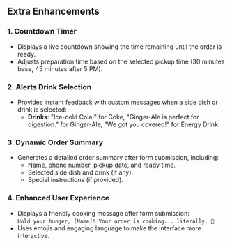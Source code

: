 
## **Extra Enhancements**

### **1. Countdown Timer**
- Displays a live countdown showing the time remaining until the order is ready.
- Adjusts preparation time based on the selected pickup time (30 minutes base, 45 minutes after 5 PM).

### **2. Alerts  Drink Selection**
- Provides instant feedback with custom messages when a side dish or drink is selected:
  - **Drinks**: "Ice-cold Cola!" for Coke, "Ginger-Ale is perfect for digestion." for Ginger-Ale, "We got you covered!" for Energy Drink.


### **3. Dynamic Order Summary**
- Generates a detailed order summary after form submission, including:
  - Name, phone number, pickup date, and ready time.
  - Selected side dish and drink (if any).
  - Special instructions (if provided).

### **4. Enhanced User Experience**
- Displays a friendly cooking message after form submission:  
  `Hold your hunger, [Name]! Your order is cooking... literally. 🍳`
- Uses emojis and engaging language to make the interface more interactive.